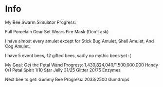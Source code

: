 # Info
My Bee Swarm Simulator Progress: 

Full Porcelain Gear Set 
Wears Fire Mask (Don't ask)

I have almost every amulet except for Stick Bug Amulet, Shell Amulet, And Cog Amulet.

I have 5 event bees, 12 gifted bees, sadly no mythic bees yet :(

My Goal: Get the Petal Wand
Progress:
1,430,824,040/1,500,000,000 Honey
0/1 Petal Spirit
1/10 Star Jelly
31/25 Glitter
20/75 Enzymes

Next bee to get: Gummy Bee
Progress: 2033/2500 Gumdrops
